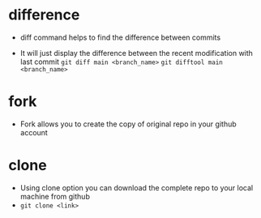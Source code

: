 # difference
- diff command helps to find the difference between commits

- It will just display the difference between the recent modification with last commit
  `git diff main <branch_name>`
  `git difftool main <branch_name>`

# fork
- Fork allows you to create the copy of original repo in your github account

# clone
- Using clone option you can download the complete repo to your local machine from github
- `git clone <link>`

